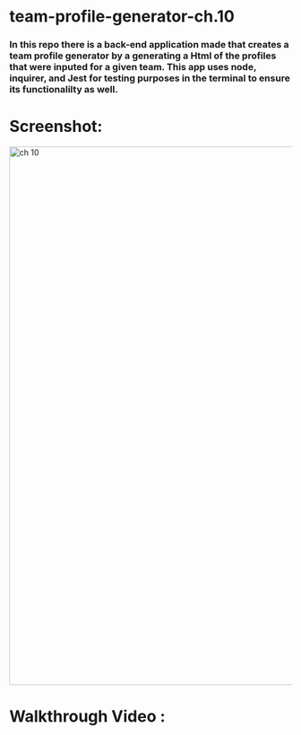 # team-profile-generator-ch.10
### In this repo there is a back-end application made that creates a team profile generator by a generating a Html of the profiles that were inputed for a given team. This app uses node, inquirer, and Jest for testing purposes in the terminal to ensure its functionalilty as well.

# Screenshot:







<img width="960" alt="ch 10" src="https://github.com/dapatel4092/team-profile-generator-ch.10/assets/107335786/b366835a-39a0-4e22-9e44-32bd4f524f4c">





# Walkthrough Video :
#### 
